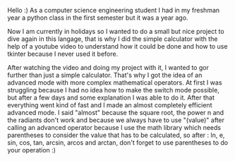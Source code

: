 Hello :)
As a computer science engineering student I had in my freshman year a python class in the first semester but it was a year ago. 

Now I am currently in holidays so I wanted to do a small but nice project to dive again in this langage, that is why I did the simple calculator with the help of a youtube video to understand how it could be done and how to use tkinter because I never used it before.

After watching the video and doing my project with it, I wanted to gor further than just a simple calculator. That's why I got the idea of an advanced mode with more complex mathematical operators. At first I was struggling because I had no idea how to make the switch mode possible, but after a few days and some explanation I was able to do it.
After that everything went kind of fast and I made an almost completely efficient advanced mode.
I said "almost" because the square root, the power n and the radiants don't work and because we always have to use "(value)" after calling an advanced operator because I use the math library which needs parentheses to consider the value that has to be calculated, so after : ln, e, sin, cos, tan, arcsin, arcos and arctan, don't forget to use parentheses to do your operation :)
